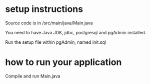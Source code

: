 # setup instructions

Source code is in /src/main/java/Main.java

You need to have Java JDK, jdbc, postgresql and pgAdmin installed.

Run the setup file within pgAdmin, named init.sql

# how to run your application

Compile and run Main.java